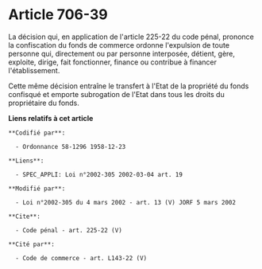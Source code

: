 # Article 706-39

La décision qui, en application de l'article 225-22 du code pénal, prononce la confiscation du fonds de commerce ordonne
l'expulsion de toute personne qui, directement ou par personne interposée, détient, gère, exploite, dirige, fait fonctionner,
finance ou contribue à financer l'établissement.

Cette même décision entraîne le transfert à l'Etat de la propriété du fonds confisqué et emporte subrogation de l'Etat dans
tous les droits du propriétaire du fonds.

**Liens relatifs à cet article**

	**Codifié par**:

	  - Ordonnance 58-1296 1958-12-23

	**Liens**:

	  - SPEC_APPLI: Loi n°2002-305 2002-03-04 art. 19

	**Modifié par**:

	  - Loi n°2002-305 du 4 mars 2002 - art. 13 (V) JORF 5 mars 2002

	**Cite**:

	  - Code pénal - art. 225-22 (V)

	**Cité par**:

	  - Code de commerce - art. L143-22 (V)
